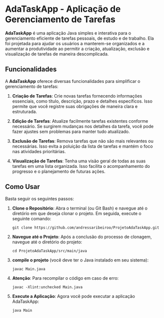 # AdaTaskApp - Aplicação de Gerenciamento de Tarefas

**AdaTaskApp** é uma aplicação Java simples e interativa para o gerenciamento eficiente de tarefas pessoais, de estudo e de trabalho. Ela foi projetada para ajudar os usuários a manterem-se organizados e a aumentar a produtividade ao permitir a criação, atualização, exclusão e visualização de tarefas de maneira descomplicada.

## Funcionalidades

A **AdaTaskApp** oferece diversas funcionalidades para simplificar o gerenciamento de tarefas:

1. **Criação de Tarefas**: Crie novas tarefas fornecendo informações essenciais, como título, descrição, prazo e detalhes específicos. Isso permite que você registre suas obrigações de maneira clara e estruturada.

2. **Edição de Tarefas**: Atualize facilmente tarefas existentes conforme necessário. Se surgirem mudanças nos detalhes da tarefa, você pode fazer ajustes sem problemas para manter tudo atualizado.

3. **Exclusão de Tarefas**: Remova tarefas que não são mais relevantes ou necessárias. Isso evita a poluição da lista de tarefas e mantém o foco nas atividades prioritárias.

4. **Visualização de Tarefas**: Tenha uma visão geral de todas as suas tarefas em uma lista organizada. Isso facilita o acompanhamento do progresso e o planejamento de futuras ações.

## Como Usar

Basta seguir os seguintes passos:

1. **Clone o Repositório**: Abra o terminal (ou Git Bash) e navegue até o diretório em que deseja clonar o projeto. Em seguida, execute o seguinte comando:

   ```shell
   git clone https://github.com/andressaribeiroo/ProjetoAdaTaskApp.git

2. **Navegue até o Projeto**: Após a conclusão do processo de clonagem, navegue até o diretório do projeto:
   
    ```shell
    cd ProjetoAdaTaskApp/src/main/java

3. **compile o projeto** (você deve ter o Java instalado em seu sistema):
    
    ```shell
    javac Main.java

4. **Atenção**: Para recompilar o código em caso de erro:

   ````shell
   javac -Xlint:unchecked Main.java

5. **Execute a Aplicação**: Agora você pode executar a aplicação AdaTaskApp:

    ```shell
    java Main
